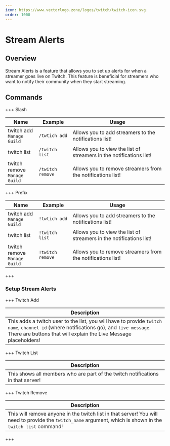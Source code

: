 ```yaml
---
icon: https://www.vectorlogo.zone/logos/twitch/twitch-icon.svg
order: 1000
---
```

# Stream Alerts

## Overview

Stream Alerts is a feature that allows you to set up alerts for when a streamer goes live on Twitch. This feature is beneficial for streamers who want to notify their community when they start streaming.

## Commands

+++ Slash

| Name                              | Example            | Usage                                                               |
|-----------------------------------|--------------------|---------------------------------------------------------------------|
| twitch add<br>`Manage Guild`      | `/twtich add`      | Allows you to add streamers to the notifications list!              |
| twitch list                       | `/twitch list`     | Allows you to view the list of streamers in the notifications list! |
| twitch remove<br>`Manage Guild`   | `/twitch remove`   | Allows you to remove streamers from the notifications list!         | 


+++ Prefix

| Name                              | Example          | Usage                                                               |
|-----------------------------------|------------------|---------------------------------------------------------------------|
| twitch add<br>`Manage Guild`      | `!twtich add`    | Allows you to add streamers to the notifications list!              |
| twitch list                       | `!twitch list`   | Allows you to view the list of streamers in the notifications list! |
| twitch remove<br>`Manage Guild`   | `!twitch remove` | Allows you to remove streamers from the notifications list!         |
+++

### Setup Stream Alerts

+++ Twitch Add

| Description                                                                                                                                                                                                |
|------------------------------------------------------------------------------------------------------------------------------------------------------------------------------------------------------------|
| This adds a twitch user to the list, you will have to provide `twitch name`, `channel id` (where notifications go), and `live message`. There are buttons that will explain the Live Message placeholders! |

+++ Twitch List

| Description                                                                     |
|---------------------------------------------------------------------------------|
| This shows all members who are part of the twitch notifications in that server! |

+++ Twitch Remove

| Description                                                                                                                                                  |
|--------------------------------------------------------------------------------------------------------------------------------------------------------------|
| This will remove anyone in the twitch list in that server! You will need to provide the `twitch_name` argument, which is shown in the `twitch list` command! |
+++
